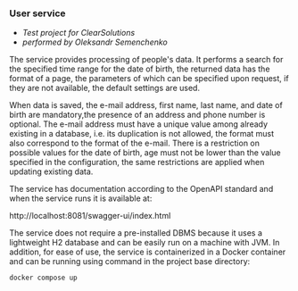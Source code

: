 
### User service

- _Test project for ClearSolutions_ 
- _performed by Oleksandr Semenchenko_

The service provides processing of people's data. It performs a search for the specified time range 
for the date of birth, the returned data has the format of a page, the parameters of which can be specified 
upon request, if they are not available, the default settings are used.

When data is saved, the e-mail address, first name, last name, and date of birth are mandatory,the presence of 
an address and phone number is optional. The e-mail address must have a unique value among already existing in 
a database, i.e. its duplication is not allowed, the format must also correspond to the format of the e-mail. 
There is a restriction on possible values for the date of birth, age must not be lower than the value specified 
in the configuration, the same restrictions are applied when updating existing data.

The service has documentation according to the OpenAPI standard and when the service runs it is available at:

http://localhost:8081/swagger-ui/index.html

The service does not require a pre-installed DBMS because it uses a lightweight H2 database and can be easily run 
on a machine with JVM. In addition, for ease of use, the service is containerized in a Docker container and 
can be running using command in the project base directory:

```sh
docker compose up
```
